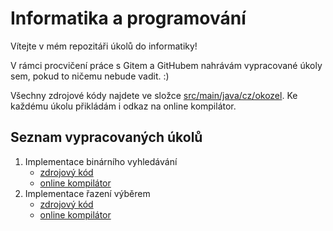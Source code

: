 # Informatika a programování

Vítejte v mém repozitáři úkolů do informatiky!

V rámci procvičení práce s Gitem a GitHubem nahrávám vypracované úkoly sem, pokud to ničemu nebude vadit. :)

Všechny zdrojové kódy najdete ve složce [src/main/java/cz/okozel](https://github.com/ondrejkozel/informatika/tree/master/src/main/java/cz/okozel).
Ke každému úkolu přikládám i odkaz na online kompilátor.

## Seznam vypracovaných úkolů
1. Implementace binárního vyhledávání
   * [zdrojový kód](https://github.com/ondrejkozel/informatika/blob/be4c5ce6ff94b4d4a2052e9d42ebc23317a4eb18/src/main/java/cz/okozel/binarniVyhledavani/Main.java)
   * [online kompilátor](https://www.onlinegdb.com/KaL4pM5wA)
2. Implementace řazení výběrem
   * [zdrojový kód](https://github.com/ondrejkozel/informatika/tree/master/src/main/java/cz/okozel/selectionSort)
   * [online kompilátor](https://www.onlinegdb.com/jAmy0aoKJ)
